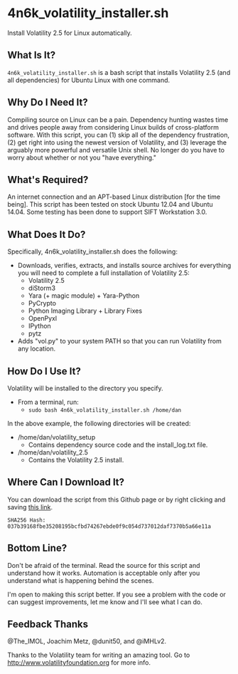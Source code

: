 4n6k_volatility_installer.sh
============================

Install Volatility 2.5 for Linux automatically.

What Is It?
-----------
`4n6k_volatility_installer.sh` is a bash script that installs Volatility 2.5 (and all dependencies) for Ubuntu Linux with one command.

Why Do I Need It?
-----------------
Compiling source on Linux can be a pain. Dependency hunting wastes time and drives people away from considering Linux builds of cross-platform software. With this script, you can (1) skip all of the dependency frustration, (2) get right into using the newest version of Volatility, and (3) leverage the arguably more powerful and versatile Unix shell. No longer do you have to worry about whether or not you "have everything."

What's Required?
----------------
An internet connection and an APT-based Linux distribution [for the time being]. This script has been tested on stock Ubuntu 12.04 and Ubuntu 14.04. Some testing has been done to support SIFT Workstation 3.0.

What Does It Do?
----------------
Specifically, 4n6k_volatility_installer.sh does the following:

* Downloads, verifies, extracts, and installs source archives for everything you will need to complete a full installation of Volatility 2.5:
  * Volatility 2.5
  * diStorm3
  * Yara (+ magic module) + Yara-Python
  * PyCrypto
  * Python Imaging Library + Library Fixes
  * OpenPyxl
  * IPython
  * pytz
* Adds "vol.py" to your system PATH so that you can run Volatility from any location.

How Do I Use It?
----------------
Volatility will be installed to the directory you specify.

* From a terminal, run: 
  * `sudo bash 4n6k_volatility_installer.sh /home/dan`

In the above example, the following directories will be created:

* /home/dan/volatility_setup 
  * Contains dependency source code and the install_log.txt file.
* /home/dan/volatility_2.5
  * Contains the Volatility 2.5 install.

Where Can I Download It?
------------------------
You can download the script from this Github page or by right clicking and saving [this link](https://dl.4n6k.com/p/volinux/4n6k_volatility_installer.sh). 

`SHA256 Hash: 037b39168fbe35208195bcfbd74267ebde0f9c054d737012daf7370b5a66e11a`

Bottom Line?
------------
Don't be afraid of the terminal. Read the source for this script and understand how it works. Automation is acceptable only after you understand what is happening behind the scenes.

I'm open to making this script better. If you see a problem with the code or can suggest improvements, let me know and I'll see what I can do.

Feedback Thanks
---------------
@The_IMOL, Joachim Metz, @dunit50, and @iMHLv2.

Thanks to the Volatility team for writing an amazing tool. Go to http://www.volatilityfoundation.org for more info.
